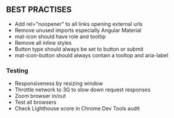 ## BEST PRACTISES

* Add rel="noopener" to all links opening external urls
* Remove unused imports especially Angular Material
* mat-icon should have role and tooltip
* Remove all inline styles
* Button type should always be set to button or submit
* mat-icon-button should always contain a tooltop and aria-label

### Testing
* Responsiveness by resizing window
* Throttle network to 3G to slow down request responses
* Zoom browser in/out
* Test all browsers
* Check Lighthouse score in Chrome Dev Tools audit